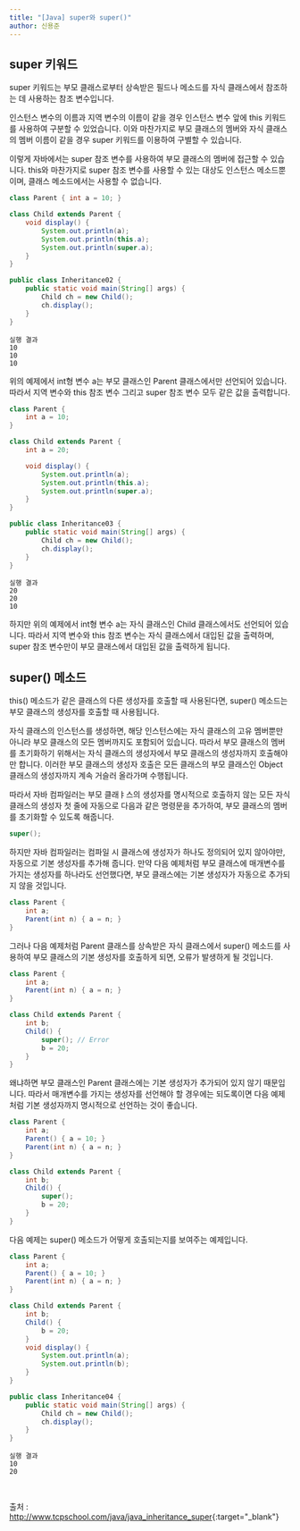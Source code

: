```yaml
---
title: "[Java] super와 super()"
author: 신용준
---
```


## super 키워드
super 키워드는 부모 클래스로부터 상속받은 필드나 메소드를 자식 클래스에서 참조하는 데 사용하는 참조 변수입니다.

인스턴스 변수의 이름과 지역 변수의 이름이 같을 경우 인스턴스 변수 앞에 this 키워드를 사용하여 구분할 수 있었습니다.
이와 마찬가지로 부모 클래스의 멤버와 자식 클래스의 멤버 이름이 같을 경우 super 키워드를 이용하여 구별할 수 있습니다.

이렇게 자바에서는 super 참조 변수를 사용하여 부모 클래스의 멤버에 접근할 수 있습니다.
this와 마찬가지로 super 참조 변수를 사용할 수 있는 대상도 인스턴스 메소드뿐이며, 클래스 메소드에서는 사용할 수 없습니다.

```java
class Parent { int a = 10; }

class Child extends Parent {
    void display() {
        System.out.println(a);
        System.out.println(this.a);
        System.out.println(super.a);
    }
}

public class Inheritance02 {
    public static void main(String[] args) {
        Child ch = new Child();
        ch.display();
    }
}
```
```
실행 결과
10
10
10
```

위의 예제에서 int형 변수 a는 부모 클래스인 Parent 클래스에서만 선언되어 있습니다.
따라서 지역 변수와 this 참조 변수 그리고 super 참조 변수 모두 같은 값을 출력합니다.

```java
class Parent {
    int a = 10;
}

class Child extends Parent {
    int a = 20;

    void display() {
        System.out.println(a);
        System.out.println(this.a);
        System.out.println(super.a);
    }
}

public class Inheritance03 {
    public static void main(String[] args) {
        Child ch = new Child();
        ch.display();
    }
}
```
```
실행 결과
20
20
10
```
하지만 위의 예제에서 int형 변수 a는 자식 클래스인 Child 클래스에서도 선언되어 있습니다.
따라서 지역 변수와 this 참조 변수는 자식 클래스에서 대입된 값을 출력하며, super 참조 변수만이 부모 클래스에서 대입된 값을 출력하게 됩니다.

## super() 메소드
this() 메소드가 같은 클래스의 다른 생성자를 호출할 때 사용된다면, super() 메소드는 부모 클래스의 생성자를 호출할 때 사용됩니다.

자식 클래스의 인스턴스를 생성하면, 해당 인스턴스에는 자식 클래스의 고유 멤버뿐만 아니라 부모 클래스의 모든 멤버까지도 포함되어 있습니다.
따라서 부모 클래스의 멤버를 초기화하기 위해서는 자식 클래스의 생성자에서 부모 클래스의 생성자까지 호출해야만 합니다.
이러한 부모 클래스의 생성자 호출은 모든 클래스의 부모 클래스인 Object 클래스의 생성자까지 계속 거슬러 올라가며 수행됩니다.

따라서 자바 컴파일러는 부모 클래ㅑ스의 생성자를 명시적으로 호출하지 않는 모든 자식 클래스의 생성자 첫 줄에 자동으로 다음과 같은 명령문을 추가하여, 부모 클래스의 멤버를 초기화할 수 있도록 해줍니다.

```java
super();
```

하지만 자바 컴파일러는 컴파일 시 클래스에 생성자가 하나도 정의되어 있지 않아야만, 자동으로 기본 생성자를 추가해 줍니다.
만약 다음 예제처럼 부모 클래스에 매개변수를 가지는 생성자를 하나라도 선언했다면, 부모 클래스에는 기본 생성자가 자동으로 추가되지 않을 것입니다.

```java
class Parent {
    int a;
    Parent(int n) { a = n; }
}
```

그러나 다음 예제처럼 Parent 클래스를 상속받은 자식 클래스에서 super() 메소드를 사용하여 부모 클래스의 기본 생성자를 호출하게 되면, 오류가 발생하게 될 것입니다.

```java
class Parent {
    int a;
    Parent(int n) { a = n; }
}

class Child extends Parent {
    int b;
    Child() {
        super(); // Error
        b = 20;
    }
}
```

왜냐하면 부모 클래스인 Parent 클래스에는 기본 생성자가 추가되어 있지 않기 때문입니다.
따라서 매개변수를 가지는 생성자를 선언해야 할 경우에는 되도록이면 다음 예제처럼 기본 생성자까지 명시적으로 선언하는 것이 좋습니다.

```java
class Parent {
    int a;
    Parent() { a = 10; }
    Parent(int n) { a = n; }
}

class Child extends Parent {
    int b;
    Child() {
        super();
        b = 20;
    }
}
```

다음 예제는 super() 메소드가 어떻게 호출되는지를 보여주는 예제입니다.

```java
class Parent {
    int a;
    Parent() { a = 10; }
    Parent(int n) { a = n; }
}

class Child extends Parent {
    int b;
    Child() {
        b = 20;
    }
    void display() {
        System.out.println(a);
        System.out.println(b);
    }
}

public class Inheritance04 {
    public static void main(String[] args) {
        Child ch = new Child();
        ch.display();
    }
}
```
```
실행 결과
10
20
```

<br>

출처 : <http://www.tcpschool.com/java/java_inheritance_super>{:target="_blank"}